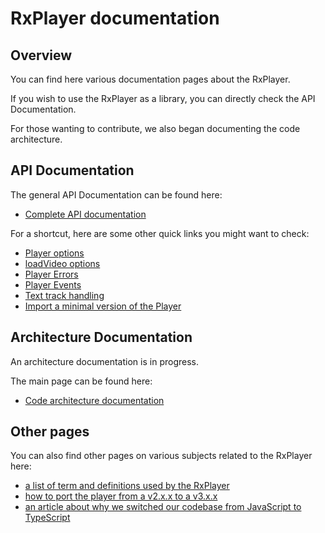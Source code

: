 # RxPlayer documentation #######################################################


## Overview ####################################################################

You can find here various documentation pages about the RxPlayer.

If you wish to use the RxPlayer as a library, you can directly check the API
Documentation.

For those wanting to contribute, we also began documenting the code
architecture.



## API Documentation ###########################################################

The general API Documentation can be found here:
  - [Complete API documentation](./api/index.md)

For a shortcut, here are some other quick links you might want to check:
  - [Player options](./api/player_options.md)
  - [loadVideo options](./api/loadVideo_options.md)
  - [Player Errors](./api/errors.md)
  - [Player Events](./api/events.md)
  - [Text track handling](./api/text_tracks.md)
  - [Import a minimal version of the Player](./api/minimal_player.md)



## Architecture Documentation ##################################################

An architecture documentation is in progress.

The main page can be found here:
  - [Code architecture documentation](./architecture/index.md)



## Other pages #################################################################

You can also find other pages on various subjects related to the RxPlayer here:
  - [a list of term and definitions used by the RxPlayer](./terms.md)
  - [how to port the player from a v2.x.x to a v3.x.x](./v2_to_v3.md)
  - [an article about why we switched our codebase from JavaScript to
    TypeScript](./why_typescript.md)
